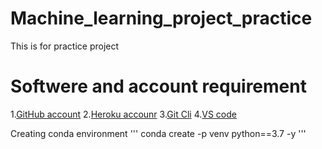 # Machine_learning_project_practice
This is for practice project

# Softwere and account requirement
1.[GitHub account]()
2.[Heroku accounr]()
3.[Git Cli]()
4.[VS code]()

Creating conda environment
'''
conda create -p venv python==3.7 -y
'''

